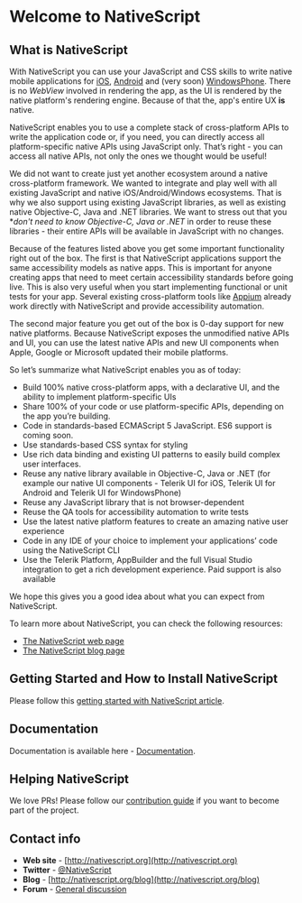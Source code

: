 # Welcome to NativeScript 

## What is NativeScript

With NativeScript you can use your JavaScript and CSS skills to write native mobile applications for [iOS](https://www.apple.com/ios/), [Android](https://www.android.com/) and (very soon) [WindowsPhone](http://www.windowsphone.com/en-us). There is no *WebView* involved in rendering the app, as the UI is rendered by the native platform's rendering engine. Because of that the, app's entire UX **is** native.

NativeScript enables you to use a complete stack of cross-platform APIs to write the application code or, if you need, you can directly access all platform-specific native APIs using JavaScript only. That’s right - you can access all native APIs, not only the ones we thought would be useful!

We did not want to create just yet another ecosystem around a native cross-platform framework. We wanted to integrate and play well with all existing JavaScript and native iOS/Android/Windows ecosystems. That is why we also support using existing JavaScript libraries, as well as existing native Objective-C, Java and .NET libraries. We want to stress out that you **don't need to know Objective-C, Java or .NET* in order to reuse these libraries - their entire APIs will be available in JavaScript with no changes.
  
Because of the features listed above you get some important functionality right out of the box. The first is that NativeScript applications support the same accessibility models as native apps. This is important for anyone creating apps that need to meet certain accessibility standards before going live. This is also very useful when you start implementing functional or unit tests for your app. Several existing cross-platform tools like [Appium](www.appium.io) already work directly with NativeScript and provide accessibility automation.
  
The second major feature you get out of the box is 0-day support for new native platforms. Because NativeScript exposes the unmodified native APIs and UI, you can use the latest native APIs and new UI components when Apple, Google or Microsoft updated their mobile platforms.
  
 So let’s summarize what NativeScript enables you as of today: 
 - Build 100% native cross-platform apps, with a declarative UI, and the ability to implement platform-specific UIs
 - Share 100% of your code or use platform-specific APIs, depending on the app you’re building.
 - Code in standards-based ECMAScript 5 JavaScript. ES6 support is coming soon.
 - Use standards-based CSS syntax for styling
 - Use rich data binding and existing UI patterns to easily build complex user interfaces.
 - Reuse any native library available in Objective-C, Java or .NET (for example our native UI components - Telerik UI for iOS, Telerik UI for Android and Telerik UI for WindowsPhone)
 - Reuse any JavaScript library that is not browser-dependent
 - Reuse the QA tools for accessibility automation to write tests
 - Use the latest native platform features to create an amazing native user experience
 - Code in any IDE of your choice to implement your applications’ code using the NativeScript CLI
 - Use the Telerik Platform, AppBuilder and the full Visual Studio integration to get a rich development experience. Paid support is also available
   
We hope this gives you a good idea about what you can expect from NativeScript.

To learn more about NativeScript, you can check the following resources:

- [The NativeScript web page](http://www.nativescript.org)
- [The NativeScript blog page](http://www.nativescript.org/blog)

## Getting Started and How to Install NativeScript
Please follow this [getting started with NativeScript article](http://docs.nativescript.org/getting-started).

## Documentation
Documentation is available here - [Documentation](http://docs.nativescript.org).

## Helping NativeScript
We love PRs! Please follow our [contribution guide](https://www.nativescript.org/contribute) if you want to become part of the project.

## Contact info
- **Web site** - [http://nativescript.org](http://nativescript.org)
- **Twitter** - [@NativeScript](http://twitter.com/NativeScript) 
- **Blog** - [http://nativescript.org/blog](http://nativescript.org/blog)
- **Forum** - [General discussion](http://www.telerik.com/forums/nativescript/general-discussions)
